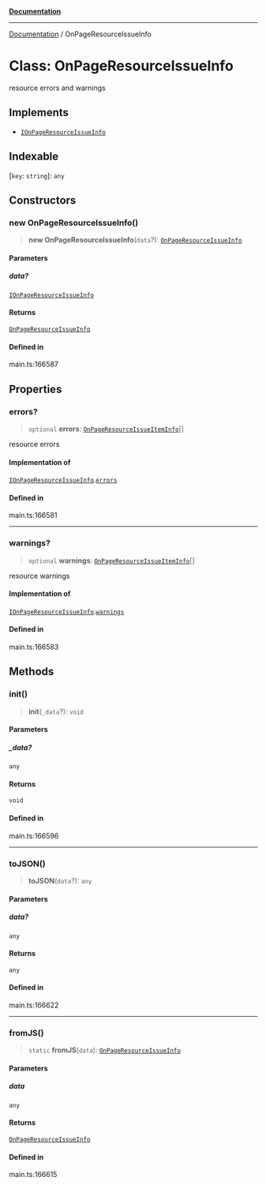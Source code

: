 [**Documentation**](../README.md)

***

[Documentation](../README.md) / OnPageResourceIssueInfo

# Class: OnPageResourceIssueInfo

resource errors and warnings

## Implements

- [`IOnPageResourceIssueInfo`](../interfaces/IOnPageResourceIssueInfo.md)

## Indexable

 \[`key`: `string`\]: `any`

## Constructors

### new OnPageResourceIssueInfo()

> **new OnPageResourceIssueInfo**(`data`?): [`OnPageResourceIssueInfo`](OnPageResourceIssueInfo.md)

#### Parameters

##### data?

[`IOnPageResourceIssueInfo`](../interfaces/IOnPageResourceIssueInfo.md)

#### Returns

[`OnPageResourceIssueInfo`](OnPageResourceIssueInfo.md)

#### Defined in

main.ts:166587

## Properties

### errors?

> `optional` **errors**: [`OnPageResourceIssueItemInfo`](OnPageResourceIssueItemInfo.md)[]

resource errors

#### Implementation of

[`IOnPageResourceIssueInfo`](../interfaces/IOnPageResourceIssueInfo.md).[`errors`](../interfaces/IOnPageResourceIssueInfo.md#errors)

#### Defined in

main.ts:166581

***

### warnings?

> `optional` **warnings**: [`OnPageResourceIssueItemInfo`](OnPageResourceIssueItemInfo.md)[]

resource warnings

#### Implementation of

[`IOnPageResourceIssueInfo`](../interfaces/IOnPageResourceIssueInfo.md).[`warnings`](../interfaces/IOnPageResourceIssueInfo.md#warnings)

#### Defined in

main.ts:166583

## Methods

### init()

> **init**(`_data`?): `void`

#### Parameters

##### \_data?

`any`

#### Returns

`void`

#### Defined in

main.ts:166596

***

### toJSON()

> **toJSON**(`data`?): `any`

#### Parameters

##### data?

`any`

#### Returns

`any`

#### Defined in

main.ts:166622

***

### fromJS()

> `static` **fromJS**(`data`): [`OnPageResourceIssueInfo`](OnPageResourceIssueInfo.md)

#### Parameters

##### data

`any`

#### Returns

[`OnPageResourceIssueInfo`](OnPageResourceIssueInfo.md)

#### Defined in

main.ts:166615
